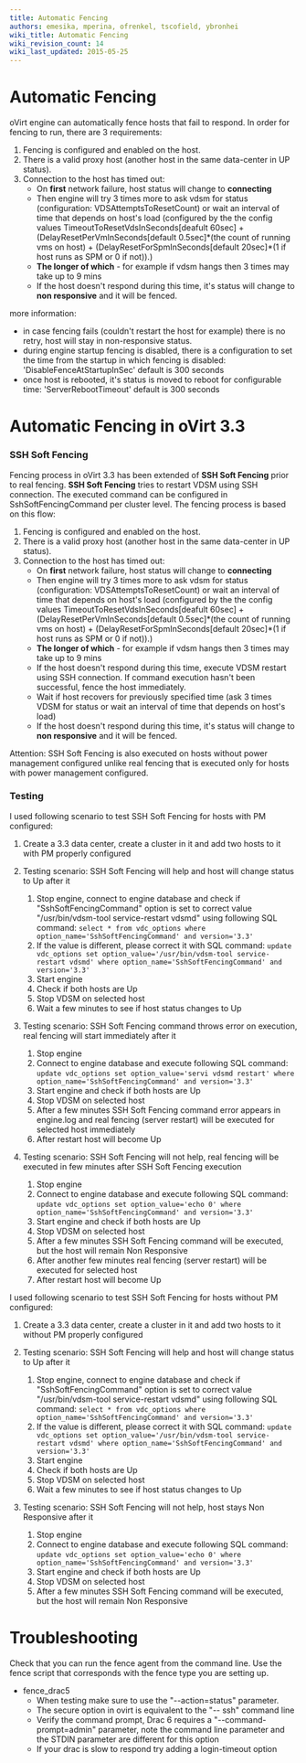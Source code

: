 ```yaml
---
title: Automatic Fencing
authors: emesika, mperina, ofrenkel, tscofield, ybronhei
wiki_title: Automatic Fencing
wiki_revision_count: 14
wiki_last_updated: 2015-05-25
---
```


# Automatic Fencing

oVirt engine can automatically fence hosts that fail to respond. In order for fencing to run, there are 3 requirements:

1.  Fencing is configured and enabled on the host.
2.  There is a valid proxy host (another host in the same data-center in UP status).
3.  Connection to the host has timed out:
    -   On **first** network failure, host status will change to **connecting**
    -   Then engine will try 3 times more to ask vdsm for status (configuration: VDSAttemptsToResetCount) or wait an interval of time that depends on host's load (configured by the the config values TimeoutToResetVdsInSeconds[deafult 60sec] + (DelayResetPerVmInSeconds[default 0.5sec]\*(the count of running vms on host) + (DelayResetForSpmInSeconds[default 20sec]\*(1 if host runs as SPM or 0 if not)).)
    -   **The longer of which** - for example if vdsm hangs then 3 times may take up to 9 mins
    -   If the host doesn't respond during this time, it's status will change to **non responsive** and it will be fenced.

more information:

*   in case fencing fails (couldn't restart the host for example) there is no retry, host will stay in non-responsive status.
*   during engine startup fencing is disabled, there is a configuration to set the time from the startup in which fencing is disabled: 'DisableFenceAtStartupInSec' default is 300 seconds
*   once host is rebooted, it's status is moved to reboot for configurable time: 'ServerRebootTimeout' default is 300 seconds

# Automatic Fencing in oVirt 3.3

### SSH Soft Fencing

Fencing process in oVirt 3.3 has been extended of **SSH Soft Fencing** prior to real fencing. **SSH Soft Fencing** tries to restart VDSM using SSH connection. The executed command can be configured in SshSoftFencingCommand per cluster level. The fencing process is based on this flow:

1.  Fencing is configured and enabled on the host.
2.  There is a valid proxy host (another host in the same data-center in UP status).
3.  Connection to the host has timed out:
    -   On **first** network failure, host status will change to **connecting**
    -   Then engine will try 3 times more to ask vdsm for status (configuration: VDSAttemptsToResetCount) or wait an interval of time that depends on host's load (configured by the the config values TimeoutToResetVdsInSeconds[deafult 60sec] + (DelayResetPerVmInSeconds[default 0.5sec]\*(the count of running vms on host) + (DelayResetForSpmInSeconds[default 20sec]\*(1 if host runs as SPM or 0 if not)).)
    -   **The longer of which** - for example if vdsm hangs then 3 times may take up to 9 mins
    -   If the host doesn't respond during this time, execute VDSM restart using SSH connection. If command execution hasn't been successful, fence the host immediately.
    -   Wait if host recovers for previously specified time (ask 3 times VDSM for status or wait an interval of time that depends on host's load)
    -   If the host doesn't respond during this time, it's status will change to **non responsive** and it will be fenced.

Attention: SSH Soft Fencing is also executed on hosts without power management configured unlike real fencing that is executed only for hosts with power management configured.

### Testing

I used following scenario to test SSH Soft Fencing for hosts with PM configured:

1.  Create a 3.3 data center, create a cluster in it and add two hosts to it with PM properly configured
2.  Testing scenario: SSH Soft Fencing will help and host will change status to Up after it
    1.  Stop engine, connect to engine database and check if "SshSoftFencingCommand" option is set to correct value "/usr/bin/vdsm-tool service-restart vdsmd" using following SQL command: `select * from vdc_options where option_name='SshSoftFencingCommand' and version='3.3'`
    2.  If the value is different, please correct it with SQL command: `update vdc_options set option_value='/usr/bin/vdsm-tool service-restart vdsmd' where option_name='SshSoftFencingCommand' and version='3.3'`
    3.  Start engine
    4.  Check if both hosts are Up
    5.  Stop VDSM on selected host
    6.  Wait a few minutes to see if host status changes to Up

3.  Testing scenario: SSH Soft Fencing command throws error on execution, real fencing will start immediately after it
    1.  Stop engine
    2.  Connect to engine database and execute following SQL command: `update vdc_options set option_value='servi vdsmd restart' where option_name='SshSoftFencingCommand' and version='3.3'`
    3.  Start engine and check if both hosts are Up
    4.  Stop VDSM on selected host
    5.  After a few minutes SSH Soft Fencing command error appears in engine.log and real fencing (server restart) will be executed for selected host immediately
    6.  After restart host will become Up

4.  Testing scenario: SSH Soft Fencing will not help, real fencing will be executed in few minutes after SSH Soft Fencing execution
    1.  Stop engine
    2.  Connect to engine database and execute following SQL command: `update vdc_options set option_value='echo 0' where option_name='SshSoftFencingCommand' and version='3.3'`
    3.  Start engine and check if both hosts are Up
    4.  Stop VDSM on selected host
    5.  After a few minutes SSH Soft Fencing command will be executed, but the host will remain Non Responsive
    6.  After another few minutes real fencing (server restart) will be executed for selected host
    7.  After restart host will become Up

I used following scenario to test SSH Soft Fencing for hosts without PM configured:

1.  Create a 3.3 data center, create a cluster in it and add two hosts to it without PM properly configured
2.  Testing scenario: SSH Soft Fencing will help and host will change status to Up after it
    1.  Stop engine, connect to engine database and check if "SshSoftFencingCommand" option is set to correct value "/usr/bin/vdsm-tool service-restart vdsmd" using following SQL command: `select * from vdc_options where option_name='SshSoftFencingCommand' and version='3.3'`
    2.  If the value is different, please correct it with SQL command: `update vdc_options set option_value='/usr/bin/vdsm-tool service-restart vdsmd' where option_name='SshSoftFencingCommand' and version='3.3'`
    3.  Start engine
    4.  Check if both hosts are Up
    5.  Stop VDSM on selected host
    6.  Wait a few minutes to see if host status changes to Up

3.  Testing scenario: SSH Soft Fencing will not help, host stays Non Responsive after it
    1.  Stop engine
    2.  Connect to engine database and execute following SQL command: `update vdc_options set option_value='echo 0' where option_name='SshSoftFencingCommand' and version='3.3'`
    3.  Start engine and check if both hosts are Up
    4.  Stop VDSM on selected host
    5.  After a few minutes SSH Soft Fencing command will be executed, but the host will remain Non Responsive

# Troubleshooting

Check that you can run the fence agent from the command line. Use the fence script that corresponds with the fence type you are setting up.

*   fence_drac5
    -   When testing make sure to use the "--action=status" parameter.
    -   The secure option in ovirt is equivalent to the "-- ssh" command line
    -   Verify the command prompt, Drac 6 requires a "--command-prompt=admin" parameter, note the command line parameter and the STDIN parameter are different for this option
    -   If your drac is slow to respond try adding a login-timeout option
